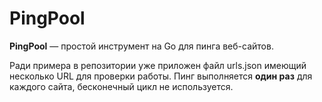 # PingPool

**PingPool** — простой инструмент на Go для пинга веб-сайтов.  

Ради примера в репозитории уже приложен файл urls.json имеющий несколько URL для проверки работы.
Пинг выполняется **один раз** для каждого сайта, бесконечный цикл не используется. 
